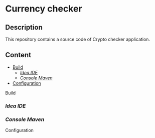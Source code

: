 Currency checker
===
Description
---
This repository contains a source code of Crypto checker application.

Content
---

* [Build](#Build)
    - [_Idea IDE_](#Idea)
    - [_Console Maven_](#Maven)
* [Configuration](#Configuration)


Build<a name="Build" />
### _Idea IDE_<a name="Idea" />


### _Console Maven_<a name="Maven" />

Configuration<a name="Configuration" />